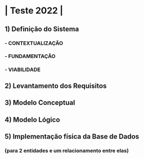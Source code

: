 # | Teste 2022 |

## 1) Definição do Sistema

### - CONTEXTUALIZAÇÃO

### - FUNDAMENTAÇÃO

### - VIABILIDADE

## 2) Levantamento dos Requisitos


## 3) Modelo Conceptual

## 4) Modelo Lógico

## 5) Implementação física da Base de Dados
### (para 2 entidades e um relacionamento entre elas)

```sql

``` 

